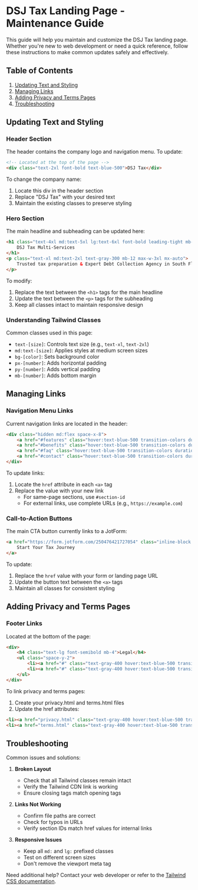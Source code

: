 # DSJ Tax Landing Page - Maintenance Guide

This guide will help you maintain and customize the DSJ Tax landing page. Whether you're new to web development or need a quick reference, follow these instructions to make common updates safely and effectively.

## Table of Contents
1. [Updating Text and Styling](#updating-text-and-styling)
2. [Managing Links](#managing-links)
3. [Adding Privacy and Terms Pages](#adding-privacy-and-terms-pages)
4. [Troubleshooting](#troubleshooting)

## Updating Text and Styling

### Header Section
The header contains the company logo and navigation menu. To update:

```html
<!-- Located at the top of the page -->
<div class="text-2xl font-bold text-blue-500">DSJ Tax</div>
```

To change the company name:
1. Locate this div in the header section
2. Replace "DSJ Tax" with your desired text
3. Maintain the existing classes to preserve styling

### Hero Section
The main headline and subheading can be updated here:

```html
<h1 class="text-4xl md:text-5xl lg:text-6xl font-bold leading-tight mb-6 bg-gradient-to-r from-blue-400 to-blue-600 bg-clip-text text-transparent">
    DSJ Tax Multi-Services
</h1>
<p class="text-xl md:text-2xl text-gray-300 mb-12 max-w-3xl mx-auto">
    Trusted tax preparation & Expert Debt Collection Agency in South Florida
</p>
```

To modify:
1. Replace the text between the `<h1>` tags for the main headline
2. Update the text between the `<p>` tags for the subheading
3. Keep all classes intact to maintain responsive design

### Understanding Tailwind Classes
Common classes used in this page:
- `text-[size]`: Controls text size (e.g., `text-xl`, `text-2xl`)
- `md:text-[size]`: Applies styles at medium screen sizes
- `bg-[color]`: Sets background color
- `px-[number]`: Adds horizontal padding
- `py-[number]`: Adds vertical padding
- `mb-[number]`: Adds bottom margin

## Managing Links

### Navigation Menu Links
Current navigation links are located in the header:

```html
<div class="hidden md:flex space-x-8">
    <a href="#features" class="hover:text-blue-500 transition-colors duration-300">Features</a>
    <a href="#benefits" class="hover:text-blue-500 transition-colors duration-300">Benefits</a>
    <a href="#faq" class="hover:text-blue-500 transition-colors duration-300">FAQ</a>
    <a href="#contact" class="hover:text-blue-500 transition-colors duration-300">Contact</a>
</div>
```

To update links:
1. Locate the `href` attribute in each `<a>` tag
2. Replace the value with your new link
   - For same-page sections, use `#section-id`
   - For external links, use complete URLs (e.g., `https://example.com`)

### Call-to-Action Buttons
The main CTA button currently links to a JotForm:

```html
<a href="https://form.jotform.com/250476421727054" class="inline-block bg-blue-600 hover:bg-blue-700 px-8 py-4 rounded-full">
    Start Your Tax Journey
</a>
```

To update:
1. Replace the `href` value with your form or landing page URL
2. Update the button text between the `<a>` tags
3. Maintain all classes for consistent styling

## Adding Privacy and Terms Pages

### Footer Links
Located at the bottom of the page:

```html
<div>
    <h4 class="text-lg font-semibold mb-4">Legal</h4>
    <ul class="space-y-2">
        <li><a href="#" class="text-gray-400 hover:text-blue-500 transition-colors duration-300">Privacy Policy</a></li>
        <li><a href="#" class="text-gray-400 hover:text-blue-500 transition-colors duration-300">Terms of Service</a></li>
    </ul>
</div>
```

To link privacy and terms pages:
1. Create your privacy.html and terms.html files
2. Update the href attributes:
```html
<li><a href="privacy.html" class="text-gray-400 hover:text-blue-500 transition-colors duration-300">Privacy Policy</a></li>
<li><a href="terms.html" class="text-gray-400 hover:text-blue-500 transition-colors duration-300">Terms of Service</a></li>
```

## Troubleshooting

Common issues and solutions:

1. **Broken Layout**
   - Check that all Tailwind classes remain intact
   - Verify the Tailwind CDN link is working
   - Ensure closing tags match opening tags

2. **Links Not Working**
   - Confirm file paths are correct
   - Check for typos in URLs
   - Verify section IDs match href values for internal links

3. **Responsive Issues**
   - Keep all `md:` and `lg:` prefixed classes
   - Test on different screen sizes
   - Don't remove the viewport meta tag

Need additional help? Contact your web developer or refer to the [Tailwind CSS documentation](https://tailwindcss.com/docs).